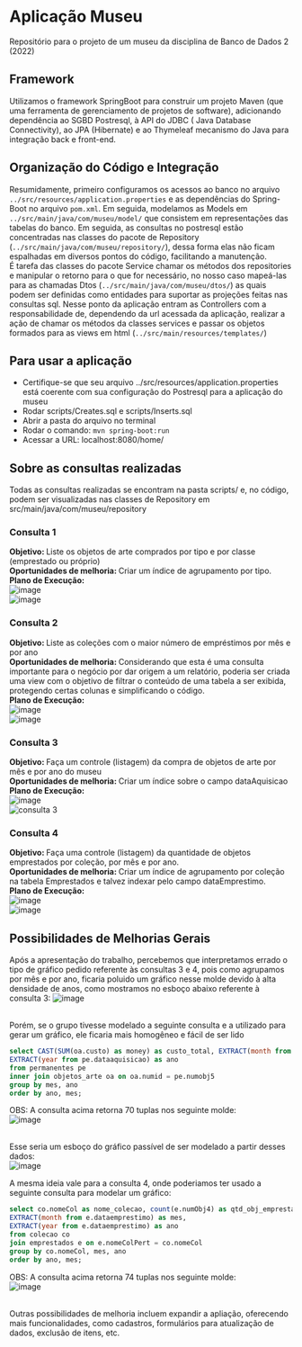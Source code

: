 # Aplicação Museu
Repositório para o projeto de um museu da disciplina de Banco de Dados 2 (2022)

## Framework
Utilizamos o framework SpringBoot para construir um projeto Maven (que uma ferramenta de gerenciamento de projetos de software), adicionando dependência ao SGBD Postresql, à API do JDBC (
Java Database Connectivity), ao JPA (Hibernate) e ao Thymeleaf mecanismo do Java para integração back e front-end.

## Organização do Código e Integração
   Resumidamente, primeiro configuramos os acessos ao banco no arquivo `../src/resources/application.properties` e as dependências do Spring-Boot no arquivo `pom.xml`. Em seguida, modelamos as Models em `../src/main/java/com/museu/model/` que consistem em representações das tabelas do banco. Em seguida, as consultas no postresql estão concentradas nas classes do pacote de Repository (`../src/main/java/com/museu/repository/`), dessa forma elas não ficam espalhadas em diversos pontos do código, facilitando a manutenção. 
   </br>É tarefa das classes do pacote Service chamar os métodos dos repositories e manipular o retorno para o que for necessário, no nosso caso mapeá-las para as chamadas Dtos (`../src/main/java/com/museu/dtos/`) as quais podem ser definidas como entidades para suportar as projeções feitas nas consultas sql. Nesse ponto da aplicação entram as Controllers com a responsabilidade de, dependendo da url acessada da aplicação, realizar a ação de chamar os métodos da classes services e passar os objetos formados para as views em html (`../src/main/resources/templates/`)

## Para usar a aplicação
- Certifique-se que seu arquivo ../src/resources/application.properties está coerente com sua configuração do Postresql para a aplicação do museu
- Rodar scripts/Creates.sql e scripts/Inserts.sql
- Abrir a pasta do arquivo no terminal
- Rodar o comando: `mvn spring-boot:run`
- Acessar a URL: localhost:8080/home/

## Sobre as consultas realizadas
Todas as consultas realizadas se encontram na pasta scripts/ e, no código, podem ser visualizadas nas classes de Repository em src/main/java/com/museu/repository

### Consulta 1
<b>Objetivo: </b> Liste os objetos de arte comprados por tipo e por classe (emprestado ou próprio)
</br><b>Oportunidades de melhoria: </b> Criar um índice de agrupamento por tipo.
</br><b>Plano de Execução: </b></br>
![image](https://user-images.githubusercontent.com/47679110/179651125-648740ec-7b4c-4a54-a64c-c2b96d57181d.png)
</br>
![image](https://user-images.githubusercontent.com/47679110/179652358-612eb954-21d7-47d0-8f47-b9e848f35e2a.png)


### Consulta 2
<b>Objetivo: </b> Liste as coleções com o maior número de empréstimos por mês e por ano
</br><b>Oportunidades de melhoria: </b> Considerando que esta é uma consulta importante para o negócio por dar origem a um relatório, poderia ser criada uma view com o objetivo de filtrar o conteúdo de uma tabela a ser exibida, protegendo certas colunas e simplificando o código.
</br><b>Plano de Execução: </b></br>
![image](https://user-images.githubusercontent.com/47679110/179652555-ee3bae39-a66b-4115-840a-d5c950e5d38b.png)
</br>
![image](https://user-images.githubusercontent.com/47679110/179653619-4d719eff-3aea-43f1-b194-ca8e22629d20.png)


### Consulta 3
<b>Objetivo: </b> Faça um controle (listagem) da compra de objetos de arte por mês e por ano do museu
</br><b>Oportunidades de melhoria: </b> Criar um índice sobre o campo dataAquisicao
</br><b>Plano de Execução: </b></br>
![image](https://user-images.githubusercontent.com/47679110/179653793-b7c829e0-880b-42b8-a45d-22b189a0d3a6.png)
</br>
![consulta 3](https://user-images.githubusercontent.com/47679110/179654910-c99279c1-d3b8-41fd-8877-dbc5ee512bbe.jpg)


### Consulta 4
<b>Objetivo: </b> Faça uma controle (listagem) da quantidade de objetos emprestados por coleção, por mês e por ano.
</br><b>Oportunidades de melhoria: </b> Criar um índice de agrupamento por coleção na tabela Emprestados e talvez indexar pelo campo dataEmprestimo.
</br><b>Plano de Execução: </b></br>
![image](https://user-images.githubusercontent.com/47679110/179655044-0d4fb088-a332-494c-b0bc-239be79e1461.png)
</br>
![image](https://user-images.githubusercontent.com/47679110/179655893-1f929542-0a57-43b9-8c8f-0a26d1efe37a.png)


## Possibilidades de Melhorias Gerais
Após a apresentação do trabalho, percebemos que interpretamos errado o tipo de gráfico pedido referente às consultas 3 e 4, pois como agrupamos por mês e por ano, ficaria poluido um gráfico nesse molde devido à alta densidade de anos, como mostramos no esboço abaixo referente à consulta 3:
![image](https://user-images.githubusercontent.com/47679110/180258006-224a9348-fe09-46ec-b56a-edcb5da5c7ef.png)

</br> Porém, se o grupo tivesse modelado a seguinte consulta e a utilizado para gerar um gráfico, ele ficaria mais homogêneo e fácil de ser lido
```sql
select CAST(SUM(oa.custo) as money) as custo_total, EXTRACT(month from pe.dataaquisicao) as mes,
EXTRACT(year from pe.dataaquisicao) as ano
from permanentes pe
inner join objetos_arte oa on oa.numid = pe.numobj5
group by mes, ano
order by ano, mes; 
```
OBS: A consulta acima retorna 70 tuplas nos seguinte molde:</br>
![image](https://user-images.githubusercontent.com/47679110/180255560-fec0ebf5-0dee-41c7-a390-5dbd1da4c94b.png)

</br>Esse seria um esboço do gráfico passível de ser modelado a partir desses dados:</br>
![image](https://user-images.githubusercontent.com/47679110/180258132-e408a77d-4401-4648-9c07-95ad957cc1f4.png)


A mesma ideia vale para a consulta 4, onde poderiamos ter usado a seguinte consulta para modelar um gráfico:
```sql
select co.nomeCol as nome_colecao, count(e.numObj4) as qtd_obj_emprestados,
EXTRACT(month from e.dataemprestimo) as mes,
EXTRACT(year from e.dataemprestimo) as ano
from colecao co
join emprestados e on e.nomeColPert = co.nomeCol
group by co.nomeCol, mes, ano
order by ano, mes;
```
OBS: A consulta acima retorna 74 tuplas nos seguinte molde:</br>
![image](https://user-images.githubusercontent.com/47679110/180258997-adee9e01-a0f5-40b7-8328-e2ea681dbe6e.png)

</br> Outras possibilidades de melhoria incluem expandir a apliação, oferecendo mais funcionalidades, como cadastros, formulários para atualização de dados, exclusão de itens, etc.
